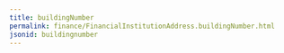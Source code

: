 ```yaml
---
title: buildingNumber
permalink: finance/FinancialInstitutionAddress.buildingNumber.html
jsonid: buildingnumber
---
```

